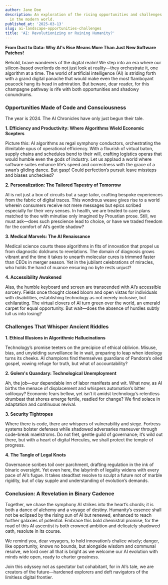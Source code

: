 ```yaml
---
author: Jane Doe
description: An exploration of the rising opportunities and challenges that AI presents
  in the modern world.
published_at: '2025-03-13'
slug: ai-landscape-opportunities-challenges
title: 'AI: Revolutionizing or Ruining Humanity?'
---
```


**From Dust to Data: Why AI's Rise Means More Than Just New Software Patches!**

Behold, brave wanderers of the digital realm! We step into an era where our silicon-based overlords do not just look at reality—they orchestrate it, one algorithm at a time. The world of artificial intelligence (AI) is striding forth with a grand digital panache that would make even the most flamboyant peacock hang its head in admiration. But beware, dear reader, for this champagne pathway is rife with both opportunities and shadowy conundrums.

### Opportunities Made of Code and Consciousness

The year is 2024. The AI Chronicles have only just begun their tale.

**1. Efficiency and Productivity: Where Algorithms Wield Economic Scepters**

Picture this: AI algorithms as regal symphony conductors, orchestrating the illimitable opus of operational efficiency. With a flourish of virtual baton, supply chains and schedules bend to their will, crafting logistics operas that would humble even the gods of industry. Let us applaud a world where software suites enhance life’s speed and correctness with the grace of a swan’s gliding dance. But gasp! Could perfection’s pursuit leave missteps and biases unchecked?

**2. Personalization: The Tailored Tapestry of Tomorrow**

AI is not just a box of circuits but a sage tailor, crafting bespoke experiences from the fabric of digital traces. This wondrous weave gives rise to a world wherein consumers receive not mere messages but epics scribed especially for their very senses. In health, we are treated to care plans matched to thee with minutiae only imagined by Proustian prose. Still, we must ask—does such prescience lead to choice, or have we traded freedom for the comfort of AI’s gentle shadow?

**3. Medical Marvels: The AI Renaissance**

Medical science courts these algorithms in fits of innovation that propel us from diagnostic doldrums to revelations. The domain of diagnosis grows vibrant and the time it takes to unearth molecular cures is trimmed faster than CEOs in merger season. Yet in the jubilant celebrations of miracles, who holds the hand of nuance ensuring no byte rests unjust?

**4. Accessibility Awakened**

Alas, the humble keyboard and screen are transcended with AI’s accessible sorcery. Fields once thought closed bloom and open vistas for individuals with disabilities, establishing technology as not merely inclusive, but exhilarating. The virtual clovers of AI turn green over the world, an emerald carpet for equal opportunity. But wait—does the absence of hurdles subtly lull us into losing?

### Challenges That Whisper Ancient Riddles

**1. Ethical Illusions in Algorithmic Hallucinations**

Technology’s promise teeters on the precipice of ethical oblivion. Misuse, bias, and unyielding surveillance lie in wait, preparing to leap when ideology turns its cheeks. AI champions find themselves guardians of Pandora’s oiled gospel, vowing refuge for truth, but what of accountability?

**2. Golem's Quandary: Technological Unemployment**

Ah, the job—our dependable inn of labor manifests and wit. What now, as AI births the menace of displacement and whispers automation’s bitter soliloquy? Economic fears bellow, yet isn’t it amidst technology’s relentless drumbeat that shores emerge fertile, readied for change? We find solace in adaptation and continuous revival.

**3. Security Tightropes**

Where there is code, there are whispers of vulnerability and siege. Fortress systems bolster defenses while shadowed adversaries maneuver through code-break maelstroms. Do not fret, gentle guild of governance; it’s wild out there, but with a heart of digital Hercules, we shall protect the temple of progress.

**4. The Tangle of Legal Knots**

Governance scribes toil over parchment, drafting regulation in the ink of binaric oversight. Yet even here, the labyrinth of legality widens with every pace of AI’s fugue. It takes steadfast resolve to sculpt a future not of marble rigidity, but of clay supple and understanding of evolution’s demands.

### Conclusion: A Revelation in Binary Cadence

Together, we chase the symphony AI strikes into the heart’s chords; it is both a dance of alchemy and a voyage of destiny. Humanity’s essence shall not be eclipsed by the rising sun of AI but renewed, enhanced to reach further galaxies of potential. Embrace this bold chemistral promise, for the road of this AI ascentist is both crowned ambition and delicately shadowed oath, resolute in its course.

We remind you, dear voyagers, to hold innovation’s chalice wisely; danger, like opportunity, knows no bounds, but alongside wisdom and communal resolve, we lord over all that is bright as we welcome our AI evolution with minds wide open, ready to charter greatness.

Join this odyssey not as spectator but cohabitant, for in AI’s tale, we are creators of the future—hardened explorers and deft navigators of the limitless digital frontier.